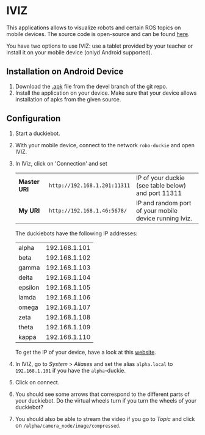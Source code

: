 # IVIZ 

This applications allows to visualize robots and certain ROS topics on mobile devices. The source code is open-source and can be found [here](https://github.com/KIT-ISAS/iviz).

You have two options to use IVIZ: use a tablet provided by your teacher or install it on your mobile device (onlyd Android supported).

## Installation on Android Device

1. Download the [.apk](https://github.com/KIT-ISAS/iviz/blob/devel/iviz/Binaries/android-7.11.21.apk) file from the devel branch of the git repo.
1. Install the application on your device. Make sure that your device allows installation of apks from the given source.


## Configuration
1. Start a duckiebot.
2. With your mobile device, connect to the network `robo-duckie` and open IVIZ.
3. In IViz, click on 'Connection' and set

    |  |  | |
    |---|---|---|
    |**Master URI** |`http://192.168.1.201:11311` | IP of your duckie (see table below) and port 11311
    | **My URI** | `http://192.168.1.46:5678/` | IP and random port of your mobile device running Iviz.


    The duckiebots have the following IP addresses:

    || |
    |-|-|
    | alpha | 192.168.1.101
    | beta  | 192.168.1.102
    | gamma  | 192.168.1.103
    | delta  | 192.168.1.104
    | epsilon  | 192.168.1.105
    | lamda  | 192.168.1.106
    | omega  | 192.168.1.107
    | zeta  | 192.168.1.108
    | theta  | 192.168.1.109
    | kappa  | 192.168.1.110

    To get the IP of your device, have a look at this [website](https://help.simpletelly.com/article/329-how-to-find-your-android-device-ip-address).

4. In IVIZ, go to *System* > *Aliases* and set the alias `alpha.local` to `192.168.1.101` if you have the `alpha`-duckie.

4. Click on connect.

5. You should see some arrows that correspond to the different parts of your duckiebot. Do the virtual wheels turn if you turn the wheels of your duckiebot?

5. You should also be able to stream the video if you go to *Topic* and click on `/alpha/camera_node/image/compressed`. 